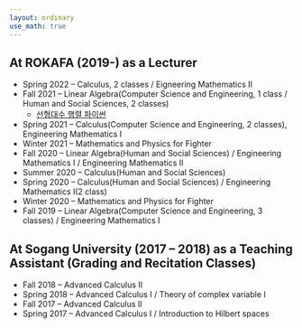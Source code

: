 ```yaml
---
layout: ordinary
use_math: true 
---
```

## At ROKAFA (2019-) as a Lecturer
- Spring 2022 – Calculus, 2 classes / Eigneering Mathematics II
- Fall 2021 – Linear Algebra(Computer Science and Engineering, 1 class / Human and Social Sciences, 2 classes) 
  -  [선형대수 행렬 파이썬](https://willkwon-math.github.io/assets/files/Matrix.ipynb)   
- Spring 2021 – Calculus(Computer Science and Engineering, 2 classes), Engineering Mathematics I 
- Winter 2021 – Mathematics and Physics for Fighter
- Fall 2020 – Linear Algebra(Human and Social Sciences) / Engineering Mathematics I / Engineering Mathematics II 
- Summer 2020 – Calculus(Human and Social Sciences)
- Spring 2020 – Calculus(Human and Social Sciences) / Engineering Mathematics I(2 class) 
- Winter 2020 – Mathematics and Physics for Fighter
- Fall 2019 – Linear Algebra(Computer Science and Engineering, 3 classes) / Engineering Mathematics I

## At Sogang University (2017 – 2018) as a Teaching Assistant (Grading and Recitation Classes)

- Fall 2018 – Advanced Calculus II
- Spring 2018 –  Advanced Calculus I / Theory of complex variable I
- Fall 2017 – Advanced Calculus II
- Spring 2017 – Advanced Calculus I / Introduction to Hilbert spaces
